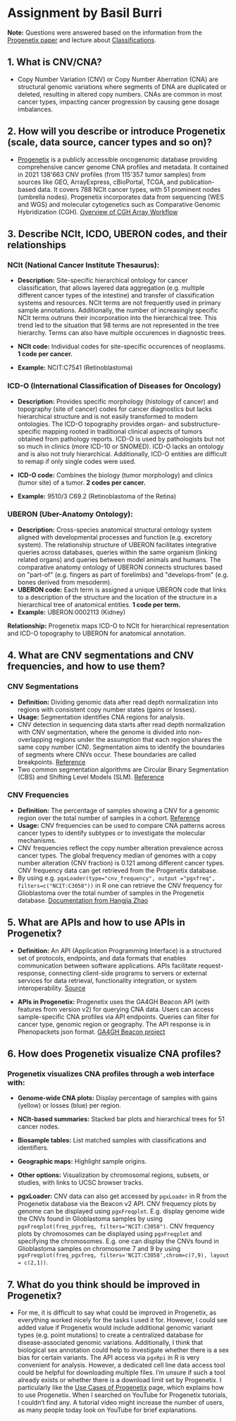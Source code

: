 # Assignment by Basil Burri

**Note:** Questions were answered based on the information from the [Progenetix paper](https://doi.org/10.1093/database/baab043) and lecture about [Classifications](https://github.com/compbiozurich/UZH-BIO392/blob/master/course-material/2025-04-17___Michael-Baudis__Classifications%2C-Data-Sharing___BIO392-FS25.pdf). 


## 1. What is CNV/CNA?
   - Copy Number Variation (CNV) or Copy Number Aberration (CNA) are structural genomic variations where segments of DNA are duplicated or deleted, resulting in altered copy numbers. CNAs are common in most cancer types, impacting cancer progression by causing gene dosage imbalances.

## 2. How will you describe or introduce Progenetix (scale, data source, cancer types and so on)?
   - [Progenetix](https://progenetix.org) is a publicly accessible oncogenomic database providing comprehensive cancer genome CNA profiles and metadata. It contained in 2021 138'663 CNV profiles (from 115'357 tumor samples) from sources like GEO, ArrayExpress, cBioPortal, TCGA, and publication-based data. It covers 788 NCIt cancer types, with 51 prominent nodes (umbrella nodes). Progenetix incorporates data from sequencing (WES and WGS) and molecular cytogenetics such as Comparative Genomic Hybridization (CGH). [Overview of CGH Array Workflow](https://ars.els-cdn.com/content/image/1-s2.0-S1578219016303328-gr7.jpg)

## 3. Describe NCIt, ICDO, UBERON codes, and their relationships

### NCIt (National Cancer Institute Thesaurus):

- **Description:** Site-specific hierarchical ontology for cancer classification, that allows layered data aggregation (e.g. multiple different cancer types of the intestine) and transfer of classification systems and resources. NCIt terms are not frequently used in primary sample annotations. Additionally, the number of increasingly specific NCIt terms outruns their incorporation into the hierarchical tree. This trend led to the situation that 98 terms are not represented in the tree hierarchy. Terms can also have multiple occurences in diagnostic trees.
  
- **NCIt code:** Individual codes for site-specific occurences of neoplasms. **1 code per cancer.**
- **Example:** NCIT:C7541 (Retinoblastoma)


### ICD-O (International Classification of Diseases for Oncology)

- **Description:** Provides specific morphology (histology of cancer) and topography (site of cancer) codes for cancer diagnostics but lacks hierarchical structure and is not easily transformed to modern ontologies. The ICD-O topography provides organ- and substructure-specific mapping rooted in traditional clinical aspects of tumors obtained from pathology reports. ICD-O is used by pathologists but not so much in clinics (more ICD-10 or SNOMED). ICD-O lacks an ontology and is also not truly hierarchical. Additionally, ICD-O entities are difficult to remap if only single codes were used.
  
- **ICD-O code:** Combines the biology (tumor morphology) and clinics (tumor site) of a tumor. **2 codes per cancer.**
- **Example:** 9510/3 C69.2 (Retinoblastoma of the Retina)


### UBERON (Uber-Anatomy Ontology):
- **Description:** Cross-species anatomical structural ontology system aligned with developmental processes and function (e.g. excretory system). The relationship structure of UBERON facilitates integrative queries across databases, queries within the same organism (linking related organs) and queries between model animals and humans. The comparative anatomy ontology of UBERON connects structures based on "part-of" (e.g. fingers as part of forelimbs) and "develops-from" (e.g. bones derived from mesoderm). 
- **UBERON code:** Each term is assigned a unique UBERON code that links to a description of the structure and the location of the structure in a hierarchical tree of anatomical entities. **1 code per term.**
- **Example:** UBERON:0002113 (Kidney)

**Relationship:** Progenetix maps ICD-O to NCIt for hierarchical representation and ICD-O topography to UBERON for anatomical annotation. 

## 4. What are CNV segmentations and CNV frequencies, and how to use them?

### CNV Segmentations
- **Definition:** Dividing genomic data after read depth normalization into regions with consistent copy number states (gains or losses).
- **Usage:** Segmentation identifies CNA regions for analysis.
- CNV detection in sequencing data starts after read depth normalization with CNV segmentation, where the genome is divided into non-overlapping regions under the assumption that each region shares the same copy number (CN). Segmentation aims to identify the boundaries of segments where CNVs occur. These boundaries are called breakpoints. [Reference](https://academic.oup.com/bib/article/25/2/bbae022/7604887)
- Two common segmentation algorithms are Circular Binary Segmentation (CBS) and Shifting Level Models (SLM). [Reference](https://support-docs.illumina.com/SW/DRAGEN_v38/Content/SW/DRAGEN/CNVSegmentation_fDG_swHS.htm)

### CNV Frequencies
- **Definition:** The percentage of samples showing a CNV for a genomic region over the total number of samples in a cohort. [Reference](https://www.bioconductor.org/packages/release/bioc/vignettes/pgxRpi/inst/doc/Introduction_3_access_cnv_frequency.html)
- **Usage:** CNV frequencies can be used to compare CNA patterns across cancer types to identify subtypes or to investigate the molecular mechanisms.
- CNV frequencies reflect the copy number alteration prevalence across cancer types. The global frequency median of genomes with a copy number alteration (CNV fraction) is 0.121 among different cancer types. CNV frequency data can get retrieved from the Progenetix database.
- By using e.g. ``pgxLoader(type="cnv_frequency", output ="pgxfreq", filters=c("NCIT:C3058"))`` in R one can retrieve the CNV frequency for Glioblastoma over the total number of samples in the Progenetix database. [Documentation from Hangjia Zhao](https://www.bioconductor.org/packages/release/bioc/vignettes/pgxRpi/inst/doc/Introduction_3_access_cnv_frequency.html)

## 5. What are APIs and how to use APIs in Progenetix?
   - **Definition:** An API (Application Programming Interface) is a structured set of protocols, endpoints, and data formats that enables communication between software applications. APIs facilitate request-response, connecting client-side programs to servers or external services for data retrieval, functionality integration, or system interoperability. [Source](https://www.talend.com/resources/what-is-an-api/)

   - **APIs in Progenetix:** Progenetix uses the GA4GH Beacon API (with features from version v2) for querying CNA data. Users can access sample-specific CNA profiles via API endpoints. Queries can filter for cancer type, genomic region or geography. The API response is in Phenopackets json format. [GA4GH Beacon project](https://genomebeacons.org/)

## 6. How does Progenetix visualize CNA profiles?

### Progenetix visualizes CNA profiles through a web interface with:
- **Genome-wide CNA plots:** Display percentage of samples with gains (yellow) or losses (blue) per region.
- **NCIt-based summaries:** Stacked bar plots and hierarchical trees for 51 cancer nodes.
- **Biosample tables:** List matched samples with classifications and identifiers.
- **Geographic maps:** Highlight sample origins.
- **Other options:** Visualization by chromosomal regions, subsets, or studies, with links to UCSC browser tracks.

- **pgxLoader:** CNV data can also get accessed by ``pgxLoader`` in R from the Progenetix database via the Beacon v2 API. CNV frequency plots by genome can be displayed using ``pgxFreqplot``. E.g. display genome wide the CNVs found in Glioblastoma samples by using ``pgxFreqplot(freq_pgxfreq, filters="NCIT:C3058")``. CNV frequency plots by chromosomes can be displayed using ``pgxFreqplot`` and specifying the chromosomes. E.g. one can display the CNVs found in Glioblastoma samples on chromosome 7 and 9 by using ``pgxFreqplot(freq_pgxfreq, filters='NCIT:C3058',chrom=c(7,9), layout = c(2,1))``.

## 7. What do you think should be improved in Progenetix?
- For me, it is difficult to say what could be improved in Progenetix, as everything worked nicely for the tasks I used it for. However, I could see added value if Progenetix would include additional genomic variant types (e.g. point mutations) to create a centralized database for disease-associated genomic variations. Additionally, I think that biological sex annotation could help to investigate whether there is a sex bias for certain variants. The API access via ``pgxRpi`` in R is very convenient for analysis. However, a dedicated cell line data access tool could be helpful for downloading multiple files. I’m unsure if such a tool already exists or whether there is a download limit set by Progenetix. I particularly like the [Use Cases of Progenetix](https://docs.progenetix.org/use-cases/) page, which explains how to use Progenetix. When I searched on YouTube for Progenetix tutorials, I couldn’t find any. A tutorial video might increase the number of users, as many people today look on YouTube for brief explanations.
